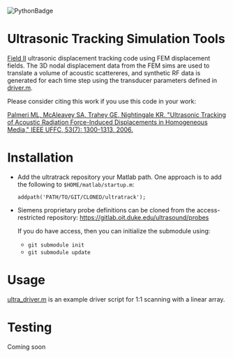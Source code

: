 ![PythonBadge](https://github.com/mlp6/ultratrack/actions/workflows/python-package.yml/badge.svg)

Ultrasonic Tracking Simulation Tools
====================================
[Field II](http://field-ii.dk) ultrasonic displacement tracking code using FEM
displacement fields.  The 3D nodal displacement data from the FEM sims are used
to translate a volume of acoustic scattereres, and synthetic RF data is
generated for each time step using the transducer parameters defined in
[driver.m](driver.m).

Please consider citing this work if you use this code in your work: 

[Palmeri ML, McAleavey SA, Trahey GE, Nightingale KR. "Ultrasonic Tracking of
Acoustic Radiation Force-Induced Displacements in Homogeneous Media," IEEE
UFFC, 53(7): 1300-1313, 2006.](http://www.ncbi.nlm.nih.gov/pubmed/16889337)

Installation
============
 * Add the ultratrack repository your Matlab path.  One approach is to add the
   following to ```$HOME/matlab/startup.m```:

   ```
   addpath('PATH/TO/GIT/CLONED/ultratrack');
   ```

* Siemens proprietary probe definitions can be cloned from the
  access-restricted repository: https://gitlab.oit.duke.edu/ultrasound/probes

   
   If you do have access, then you can initialize the submodule using:
   
   + ```git submodule init``` 
   + ```git submodule update```

Usage
=====
[ultra_driver.m](ultra_driver.m) is an example driver script for 1:1 scanning
with a linear array.

Testing
=======

Coming soon
